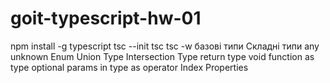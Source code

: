 # goit-typescript-hw-01

npm install -g typescript
tsc --init
tsc
tsc -w
базові типи
Складні типи
any
unknown
Enum
Union Type
Intersection Type
return type
void
function as type
optional params in type
as operator
Index Properties